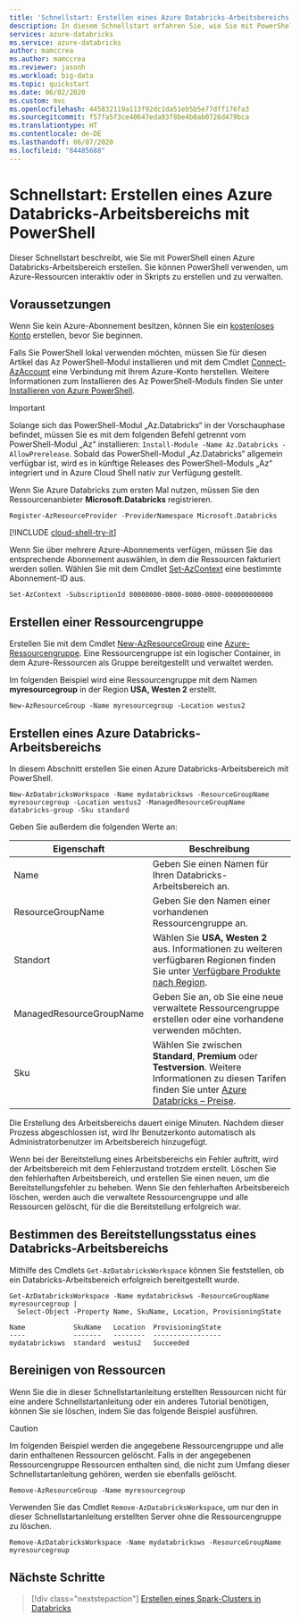 ```yaml
---
title: 'Schnellstart: Erstellen eines Azure Databricks-Arbeitsbereichs mit PowerShell'
description: In diesem Schnellstart erfahren Sie, wie Sie mit PowerShell einen Azure Databricks-Arbeitsbereich erstellen.
services: azure-databricks
ms.service: azure-databricks
author: mamccrea
ms.author: mamccrea
ms.reviewer: jasonh
ms.workload: big-data
ms.topic: quickstart
ms.date: 06/02/2020
ms.custom: mvc
ms.openlocfilehash: 445832119a113f92dc1da51eb5b5e77dff176fa3
ms.sourcegitcommit: f57fa5f3ce40647eda93f8be4b0ab0726d479bca
ms.translationtype: HT
ms.contentlocale: de-DE
ms.lasthandoff: 06/07/2020
ms.locfileid: "84485688"
---
```

# <a name="quickstart-create-an-azure-databricks-workspace-using-powershell"></a>Schnellstart: Erstellen eines Azure Databricks-Arbeitsbereichs mit PowerShell

Dieser Schnellstart beschreibt, wie Sie mit PowerShell einen Azure Databricks-Arbeitsbereich erstellen. Sie können PowerShell verwenden, um Azure-Ressourcen interaktiv oder in Skripts zu erstellen und zu verwalten.

## <a name="prerequisites"></a>Voraussetzungen

Wenn Sie kein Azure-Abonnement besitzen, können Sie ein [kostenloses Konto](https://azure.microsoft.com/free/) erstellen, bevor Sie beginnen.

Falls Sie PowerShell lokal verwenden möchten, müssen Sie für diesen Artikel das Az PowerShell-Modul installieren und mit dem Cmdlet [Connect-AzAccount](/powershell/module/az.accounts/Connect-AzAccount) eine Verbindung mit Ihrem Azure-Konto herstellen. Weitere Informationen zum Installieren des Az PowerShell-Moduls finden Sie unter [Installieren von Azure PowerShell](/powershell/azure/install-az-ps).

> [!IMPORTANT]
> Solange sich das PowerShell-Modul „Az.Databricks“ in der Vorschauphase befindet, müssen Sie es mit dem folgenden Befehl getrennt vom PowerShell-Modul „Az“ installieren: `Install-Module -Name Az.Databricks -AllowPrerelease`.
> Sobald das PowerShell-Modul „Az.Databricks“ allgemein verfügbar ist, wird es in künftige Releases des PowerShell-Moduls „Az“ integriert und in Azure Cloud Shell nativ zur Verfügung gestellt.

Wenn Sie Azure Databricks zum ersten Mal nutzen, müssen Sie den Ressourcenanbieter **Microsoft.Databricks** registrieren.

```azurepowershell-interactive
Register-AzResourceProvider -ProviderNamespace Microsoft.Databricks
```

[!INCLUDE [cloud-shell-try-it](../../includes/cloud-shell-try-it.md)]

Wenn Sie über mehrere Azure-Abonnements verfügen, müssen Sie das entsprechende Abonnement auswählen, in dem die Ressourcen fakturiert werden sollen. Wählen Sie mit dem Cmdlet [Set-AzContext](/powershell/module/az.accounts/set-azcontext) eine bestimmte Abonnement-ID aus.

```azurepowershell-interactive
Set-AzContext -SubscriptionId 00000000-0000-0000-0000-000000000000
```

## <a name="create-a-resource-group"></a>Erstellen einer Ressourcengruppe

Erstellen Sie mit dem Cmdlet [New-AzResourceGroup](/powershell/module/az.resources/new-azresourcegroup) eine [Azure-Ressourcengruppe](https://docs.microsoft.com/azure/azure-resource-manager/resource-group-overview). Eine Ressourcengruppe ist ein logischer Container, in dem Azure-Ressourcen als Gruppe bereitgestellt und verwaltet werden.

Im folgenden Beispiel wird eine Ressourcengruppe mit dem Namen **myresourcegroup** in der Region **USA, Westen 2** erstellt.

```azurepowershell-interactive
New-AzResourceGroup -Name myresourcegroup -Location westus2
```

## <a name="create-an-azure-databricks-workspace"></a>Erstellen eines Azure Databricks-Arbeitsbereichs

In diesem Abschnitt erstellen Sie einen Azure Databricks-Arbeitsbereich mit PowerShell.

```azurepowershell-interactive
New-AzDatabricksWorkspace -Name mydatabricksws -ResourceGroupName myresourcegroup -Location westus2 -ManagedResourceGroupName databricks-group -Sku standard
```

Geben Sie außerdem die folgenden Werte an:

|       **Eigenschaft**       |                                                                                **Beschreibung**                                                                                 |
| ------------------------ | ------------------------------------------------------------------------------------------------------------------------------------------------------------------------------ |
| Name                     | Geben Sie einen Namen für Ihren Databricks-Arbeitsbereich an.                                                                                                                                   |
| ResourceGroupName        | Geben Sie den Namen einer vorhandenen Ressourcengruppe an.                                                                                                                                        |
| Standort                 | Wählen Sie **USA, Westen 2** aus. Informationen zu weiteren verfügbaren Regionen finden Sie unter [Verfügbare Produkte nach Region](https://azure.microsoft.com/regions/services/).                                     |
| ManagedResourceGroupName | Geben Sie an, ob Sie eine neue verwaltete Ressourcengruppe erstellen oder eine vorhandene verwenden möchten.                                                                                        |
| Sku                      | Wählen Sie zwischen **Standard**, **Premium** oder **Testversion**. Weitere Informationen zu diesen Tarifen finden Sie unter [Azure Databricks – Preise](https://azure.microsoft.com/pricing/details/databricks/). |

Die Erstellung des Arbeitsbereichs dauert einige Minuten. Nachdem dieser Prozess abgeschlossen ist, wird Ihr Benutzerkonto automatisch als Administratorbenutzer im Arbeitsbereich hinzugefügt.

Wenn bei der Bereitstellung eines Arbeitsbereichs ein Fehler auftritt, wird der Arbeitsbereich mit dem Fehlerzustand trotzdem erstellt. Löschen Sie den fehlerhaften Arbeitsbereich, und erstellen Sie einen neuen, um die Bereitstellungsfehler zu beheben. Wenn Sie den fehlerhaften Arbeitsbereich löschen, werden auch die verwaltete Ressourcengruppe und alle Ressourcen gelöscht, für die die Bereitstellung erfolgreich war.

## <a name="determine-the-provisioning-state-of-a-databricks-workspace"></a>Bestimmen des Bereitstellungsstatus eines Databricks-Arbeitsbereichs

Mithilfe des Cmdlets `Get-AzDatabricksWorkspace` können Sie feststellen, ob ein Databricks-Arbeitsbereich erfolgreich bereitgestellt wurde.

```azurepowershell-interactive
Get-AzDatabricksWorkspace -Name mydatabricksws -ResourceGroupName myresourcegroup |
  Select-Object -Property Name, SkuName, Location, ProvisioningState
```

```Output
Name            SkuName   Location  ProvisioningState
----            -------   --------  -----------------
mydatabricksws  standard  westus2   Succeeded
```

## <a name="clean-up-resources"></a>Bereinigen von Ressourcen

Wenn Sie die in dieser Schnellstartanleitung erstellten Ressourcen nicht für eine andere Schnellstartanleitung oder ein anderes Tutorial benötigen, können Sie sie löschen, indem Sie das folgende Beispiel ausführen.

> [!CAUTION]
> Im folgenden Beispiel werden die angegebene Ressourcengruppe und alle darin enthaltenen Ressourcen gelöscht.
> Falls in der angegebenen Ressourcengruppe Ressourcen enthalten sind, die nicht zum Umfang dieser Schnellstartanleitung gehören, werden sie ebenfalls gelöscht.

```azurepowershell-interactive
Remove-AzResourceGroup -Name myresourcegroup
```

Verwenden Sie das Cmdlet `Remove-AzDatabricksWorkspace`, um nur den in dieser Schnellstartanleitung erstellten Server ohne die Ressourcengruppe zu löschen.

```azurepowershell-interactive
Remove-AzDatabricksWorkspace -Name mydatabricksws -ResourceGroupName myresourcegroup
```

## <a name="next-steps"></a>Nächste Schritte

> [!div class="nextstepaction"]
> [Erstellen eines Spark-Clusters in Databricks](quickstart-create-databricks-workspace-portal.md#create-a-spark-cluster-in-databricks)
